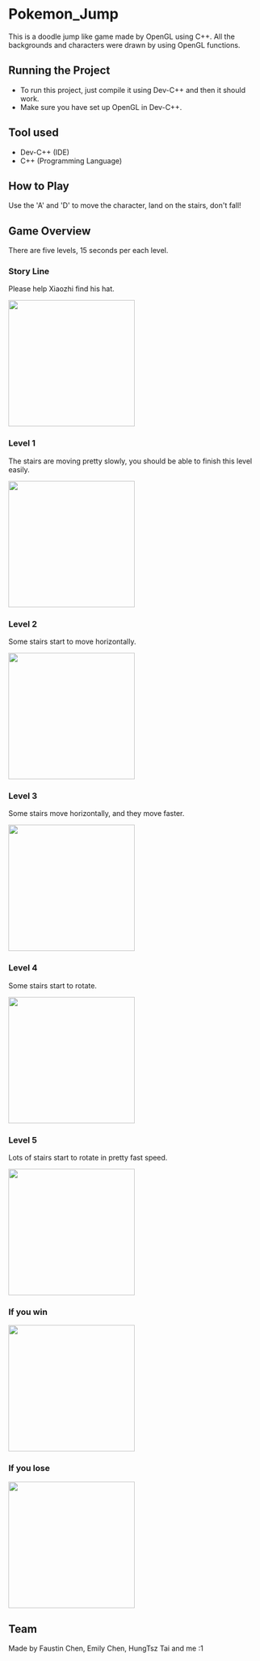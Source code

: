 # Pokemon_Jump
This is a doodle jump like game made by OpenGL using C++.
All the backgrounds and characters were drawn by using OpenGL functions.


## Running the Project
* To run this project, just compile it using Dev-C++ and then it should work.
* Make sure you have set up OpenGL in Dev-C++.


## Tool used
* Dev-C++ (IDE)
* C++ (Programming Language)


## How to Play
Use the 'A' and 'D' to move the character, land on the stairs, don't fall!


## Game Overview
There are five levels, 15 seconds per each level.

### Story Line
Please help Xiaozhi find his hat.

<img src="https://github.com/Kris-Hung/Pokemon_Jump/blob/master/pic/start.png" width="250">

### Level 1
The stairs are moving pretty slowly, you should be able to finish this level easily.

<img src="https://github.com/Kris-Hung/Pokemon_Jump/blob/master/pic/level%201.png" width="250">

### Level 2
Some stairs start to move horizontally.

<img src="https://github.com/Kris-Hung/Pokemon_Jump/blob/master/pic/level%202.png" width="250">

### Level 3
Some stairs move horizontally, and they move faster.

<img src="https://github.com/Kris-Hung/Pokemon_Jump/blob/master/pic/level%203.png" width="250">

### Level 4
Some stairs start to rotate.

<img src="https://github.com/Kris-Hung/Pokemon_Jump/blob/master/pic/level%204.png" width="250">

### Level 5
Lots of stairs start to rotate in pretty fast speed.

<img src="https://github.com/Kris-Hung/Pokemon_Jump/blob/master/pic/level%205.png" width="250">

### If you win
<img src="https://github.com/Kris-Hung/Pokemon_Jump/blob/master/pic/win.png" width="250">

### If you lose
<img src="https://github.com/Kris-Hung/Pokemon_Jump/blob/master/pic/lose.png" width="250">


## Team
Made by Faustin Chen, Emily Chen, HungTsz Tai and me :1
